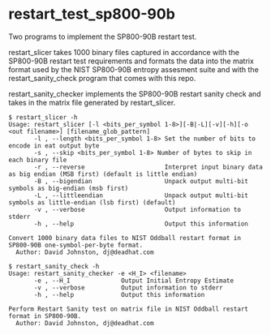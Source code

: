 # restart_test_sp800-90b
Two programs to implement the SP800-90B restart test.

restart_slicer takes 1000 binary files captured in accordance with the SP800-90B restart test requirements and formats the data into the matrix format used by the NIST SP800-90B entropy assesment suite and with the restart_sanity_check program that comes with this repo.

restart_sanity_checker implements the SP800-90B restart sanity check and takes in the matrix file generated by restart_slicer.

```
$ restart_slicer -h
Usage: restart_slicer [-l <bits_per_symbol 1-8>][-B|-L][-v][-h][-o <out filename>] [filename_glob_pattern]
       -l , --length <bits_per_symbol 1-8> Set the number of bits to encode in eat output byte
       -s , --skip <bits_per_symbol 1-8> Number of bytes to skip in each binary file
       -r , --reverse                      Interpret input binary data as big endian (MSB first) (default is little endian)
       -B , --bigendian                    Unpack output multi-bit symbols as big-endian (msb first)
       -L , --littleendian                 Unpack output multi-bit symbols as little-endian (lsb first) (default)
       -v , --verbose                      Output information to stderr
       -h , --help                         Output this information

Convert 1000 binary data files to NIST Oddball restart format in SP800-90B one-symbol-per-byte format.
  Author: David Johnston, dj@deadhat.com
```

```
$ restart_sanity_check -h
Usage: restart_sanity_checker -e <H_I> <filename>
       -e , --H_I              Output Initial Entropy Estimate
       -v , --verbose          Output information to stderr
       -h , --help             Output this information

Perform Restart Sanity test on matrix file in NIST Oddball restart format in SP800-90B.
  Author: David Johnston, dj@deadhat.com


